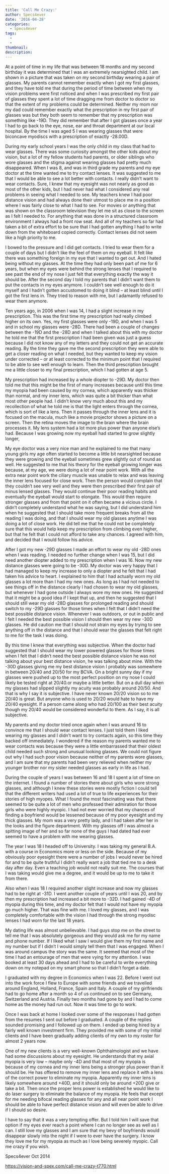 ```yaml
---
title: 'Call Me Crazy:'
author: Specs4ever
date: '2016-04-28'
categories:
  - Specs4ever
tags:
  - 
  - 
thumbnail: 
description: 
---
```


At a point of time in my life that was between 18 months and my second birthday it was determined that I was an extremely nearsighted child.  I am shown in a picture that was taken on my second birthday wearing a pair of glasses.  My parents cannot remember exactly when I got my first glasses, and they have told me that during the period of time between when my vision problems were first noticed and when I was prescribed my first pair of glasses they spent a lot of time dragging me from doctor to doctor so that the extent of my problems could be determined.  Neither my mom nor my dad could remember exactly what the prescription in my first pair of glasses was but they both seem to remember that my prescription was something like -19D.  They did remember that after I got glasses once a year I had to go back to the eye, nose, ear and throat department at our local hospital.  By the time I was aged 5 I was wearing glasses that were biconcave myodiscs with a prescription of exactly -28.00D.

During my early school years I was the only child in my class that had to wear glasses. There was some curiosity amongst the other kids about my vision, but a lot of my fellow students had parents, or older siblings who wore glasses and the stigma against wearing glasses had pretty much disappeared.  When I was 8, and was in third grade my parents and my eye doctor at the time wanted me to try contact lenses.  It was suggested to me that I would be able to see a lot better with contacts.  I really didn’t want to wear contacts.  Sure, I knew that my eyesight was not nearly as good as most of the other kids, but I had never had what I considered any real problems in seeing what I needed to see. My teachers knew I had poor distance vision and had always done their utmost to place me in a position where I was fairly close to what I had to see.   For movies or anything that was shown on the classroom television they let me sit as close to the screen as I felt I needed to.  For anything that was done in a structured classroom environment I always had a front row seat.  And all of my teachers so far had taken a bit of extra effort to be sure that I had gotten anything I had to write down from the whiteboard copied correctly.  Contact lenses did not seem like a high priority to me.

I bowed to the pressure and I did get contacts.  I tried to wear them for a couple of days but I didn’t like the feel of them on my eyeball. It felt like there was something foreign in my eye that I wanted to get out. And I hated being without my glasses.  At the time they had only been part of me for 6 years, but when my eyes were behind the strong lenses that I required to see past the end of my nose I just felt that everything exactly the way it should be.  After the second day I told my parents that I didn’t want them to put the contacts in my eyes anymore.  I couldn’t see well enough to do it myself and I hadn’t gotten accustomed to doing it blind – at least blind until I got the first lens in.  They tried to reason with me, but I adamantly refused to wear them anymore.

Ten years ago, in 2006 when I was 14, I had a slight increase in my prescription. This was the first time my prescription had really climbed higher on its own.  Yes, my first glasses were only -19D, and when I was 5 and in school my glasses were -28D.  There had been a couple of changes between the -19D and the -28D and when I talked about this with my doctor he told me that the first prescription I had been given was just a guess because I did not know any of my letters and they could not get an accurate reading.  By the time they gave me the second prescription they were able to get a closer reading on what I needed, but they wanted to keep my vision under corrected – or at least corrected to the minimum point that I required to be able to see well enough to learn.  Then the third prescription brought me a little closer to my final prescription, which I had gotten at age 5.

My prescription had increased by a whole diopter to -29D.  My doctor then told me that this might be the first of many increases because until this time my myopia had been caused by my cornea, which apparently was thicker than normal, and my inner lens, which was quite a bit thicker than what most other people had.  I didn’t know very much about this and my recollection of what he told me is that the light enters through the cornea, which is sort of like a lens. Then it passes through the inner lens and it is focused on the macula, much like a movie projector shows a picture on a screen. Then the retina moves the image to the brain where the brain processes it.  My lens system had a lot more plus power than anyone else’s had.  Because I was growing now my eyeball had started to grow slightly longer, 

My eye doctor was a very nice man and he explained to me that many young girls my age often started to become a little bit nearsighted because they were growing and the eyeball sometimes grew slightly out of round as well. He suggested to me that his theory for the eyeball growing longer was because, at my age, we were doing a lot of near point work. With all the extra near point work the ciliary muscle was unable to relax and was leaving the inner lens focused for close work.  Then the person would complain that they couldn’t see very well and they were then prescribed their first pair of minus lensed glasses.  They would continue their poor reading habits and eventually the eyeball would start to elongate. This would then require stronger glasses and from that point on it often became a vicious circle.  I didn’t completely understand what he was saying, but I did understand him when he suggested that I should take more frequent breaks from all the reading I was doing, and that I should wear my old glasses anytime I was doing a lot of close work.  He did tell me that he could not be completely sure that this would help keep my prescription from climbing even higher, but that he felt that I could not afford to take any chances.  I agreed with him, and decided that I would follow his advice.

After I got my new -29D glasses I made an effort to wear my old -28D ones when I was reading.  I needed no further change when I was 15, but I did need another diopter added to my prescription when I was 16.  Now my new distance glasses were going to be -30D.  My doctor was very happy that I had managed to keep my increase to only a diopter and he felt that I had taken his advice to heart. I explained to him that I had actually worn my old glasses a lot more than I had my new ones. As long as I had not needed to see things off in the distance clearly I had chosen to wear my old glasses, but whenever I had gone outside I always wore my new ones.  He suggested that it might be a good idea if I kept that up, and then he suggested that I should still wear my old -28D glasses for prolonged reading and should switch to my -29D glasses for those times when I felt that I didn’t need the best possible distance vision.  Whenever I was outdoors, or out in public and I felt I needed the best possible vision I should then wear my new -30D glasses.  He did caution me that I should not strain my eyes by trying to see anything off in the distance and that I should wear the glasses that felt right to me for the task I was doing. 

By this time I knew that everything was subjective.  When the doctor had suggested that I should wear my lower powered glasses for those times when I felt that I didn’t need the best possible distance vision he was not talking about your best distance vision, he was talking about mine.  With the -30D glasses giving me my best distance vision I probably was somewhere in between 20/40 and 20/50 for my BCVA.  On a bright sunny day if my glasses were pushed up to the most perfect position on my nose I could likely be tested right at 20/40.or maybe a little better.  But on a dull day when my glasses had slipped slightly my acuity was probably around 20/50. And that is why I say it is subjective.  I have never known 20/20 vision so to me 20/40 is great.  But anyone who is used to 20/20 would hate to have my 20/40 eyesight.  If a person came along who had 20/100 as their best acuity though my 20/40 would be considered wonderful to them. As I say, it is all subjective.

My parents and my doctor tried once again when I was around 16 to convince me that I should wear contact lenses.  I just told them I liked wearing my glasses and I didn’t want to try contacts again, so this time they backed off immediately.  I wondered if the reason my parents wanted me to wear contacts was because they were a little embarrassed that their oldest child needed such strong and unusual looking glasses.  We could not figure out why I had such poor vision because neither of my parents wore glasses, and I am sure that my parents had been very relieved when neither my younger brother nor my sister needed glasses as early in life as I had.

During the couple of years I was between 16 and 18 I spent a lot of time on the internet.   I found a number of stories there about girls who wore strong glasses, and although I knew these stories were mostly fiction I could tell that the different writers had used a lot of true to life experiences for their stories of high myopes.  What I found the most fascinating was that there seemed to be quite a lot of men who professed their admiration for those girls who were highly myopic.  I had not ever worried that my chances of finding a boyfriend would be lessened because of my poor eyesight and my thick glasses.  My mom was a very pretty lady, and I had taken after her in the looks and the figure department.  With my glasses off I was almost a spitting image of her and so far none of the guys I had dated had ever seemed to have a problem with me wearing glasses.

The year I was 18 I headed off to University.  I was taking my general B.A. with a course in Economics more or less on the side.  Because of my obviously poor eyesight there were a number of jobs I would never be hired for and to be quite truthful I didn’t really want a job that tied me to a desk day after day.  Even a teaching job would not really suit me.  The courses that I was taking would give me a degree, and it would be up to me to take it from there.

Also when I was 18 I required another slight increase and now my glasses had to be right at -31D.  I went another couple of years until I was 20, and by then my prescription had increased a bit more to -32D.  I had gained -4D of myopia during this time, and my doctor felt that I would not have my myopia go much higher.  That was fine with me.  I loved my glasses, and I was completely comfortable with the vision I had through the strong myodisc lenses I had worn for the last 18 years.

My dating life was almost unbelievable.  I had guys stop me on the street to tell me that I was absolutely gorgeous and they would ask me for my name and phone number. If I liked what I saw I would give them my first name and my number but if I didn’t I would simply tell them that I was engaged.  When I was around campus the story was the same. It seemed that most of the time I had an entourage of men that were vying for my attention.  I was booked at least 30 days ahead and I had to be careful to write everything down on my notepad on my smart phone so that I didn’t forget a date.

I graduated with my degree in Economics when I was 22.  Before I went out into the work force I flew to Europe with some friends and we travelled around England, Holland, France, Spain and Italy.  A couple of my girlfriends had to go home after a month so 4 of us continued on to see Germany, Switzerland and Austria.  Finally two months had gone by and I had to come home as the money had run out. Now it was time to go to work.

Once I was back at home I looked over some of the responses I had gotten from the resumes I sent out before I graduated. A couple of the replies sounded promising and I followed up on them.  I ended up being hired by a fairly well known investment firm. They provided me with some of my initial clients and I have been gradually adding clients of my own to my roster for almost 2 years now.

One of my new clients is a very well-known Ophthalmologist and we have had some discussions about my eyesight.  He understands that my axial myopia is very low – maybe only -4D and that most of my myopia is because of my cornea and my inner lens being a stronger plus power than it should be.  He has offered to remove my inner lens and replace it with a lens of the correct power to eliminate my myopia. Apparently my inner lens is likely somewhere around +40D, and it should only be around +20D give or take a bit.  Then once the proper lens power is established he would like to do laser surgery to eliminate the balance of my myopia.  He feels that except for me needing bifocal reading glasses for any and all near point work I should be able to have perfect distance vision and will even be able to drive if I should so desire.

I have to say that it was a very tempting offer.  But I told him I will save that option if my eyes ever reach a point where I can no longer see as well as I can.  I still love my glasses and I am sure that my bevy of boyfriends would disappear slowly into the night if I were to ever have the surgery.  I know they love me for my myopia as much as I love being severely myopic.  Call me crazy if you wish.

Specs4ever
Oct 2014

https://vision-and-spex.com/call-me-crazy-t770.html

